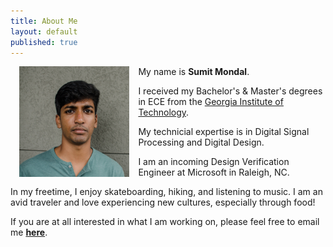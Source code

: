 ```yaml
---
title: About Me
layout: default
published: true
---
```

<img src="/images/thatsme.JPG" style="width: 35%; float:left;margin:0 1em 1em 1em;" alt="Sumit" />

My name is **Sumit Mondal**.

I received my Bachelor's & Master's degrees in ECE from the [Georgia Institute of Technology](https://www.ece.gatech.edu/).

My technicial expertise is in Digital Signal Processing and Digital Design.

I am an incoming Design Verification Engineer at Microsoft in Raleigh, NC.

In my freetime, I enjoy skateboarding, hiking, and listening to music. I am an avid traveler and love experiencing new cultures, especially through food!

If you are at all interested in what I am working on, please feel free to email me [__here__](mailto:sumitmondal@gatech.edu).



